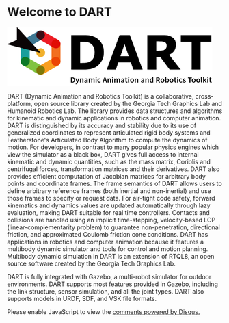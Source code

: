 # Welcome to DART

<img src="logo.png" width="480">

DART (Dynamic Animation and Robotics Toolkit) is a collaborative, cross-platform, open source library created by the Georgia Tech Graphics Lab and Humanoid Robotics Lab. The library provides data structures and algorithms for kinematic and dynamic applications in robotics and computer animation. DART is distinguished by its accuracy and stability due to its use of generalized coordinates to represent articulated rigid body systems and Featherstone's Articulated Body Algorithm to compute the dynamics of motion. For developers, in contrast to many popular physics engines which view the simulator as a black box, DART gives full access to internal kinematic and dynamic quantities, such as the mass matrix, Coriolis and centrifugal forces, transformation matrices and their derivatives. DART also provides efficient computation of Jacobian matrices for arbitrary body points and coordinate frames. The frame semantics of DART allows users to define arbitrary reference frames (both inertial and non-inertial) and use those frames to specify or request data. For air-tight code safety, forward kinematics and dynamics values are updated automatically through lazy evaluation, making DART suitable for real time controllers. Contacts and collisions are handled using an implicit time-stepping, velocity-based LCP (linear-complementarity problem) to guarantee non-penetration, directional friction, and approximated Coulomb friction cone conditions. DART has applications in robotics and computer animation because it features a multibody dynamic simulator and tools for control and motion planning. Multibody dynamic simulation in DART is an extension of RTQL8, an open source software created by the Georgia Tech Graphics Lab.

DART is fully integrated with Gazebo, a multi-robot simulator for outdoor environments. DART supports most features provided in Gazebo, including the link structure, sensor simulation, and all the joint types. DART also supports models in URDF, SDF, and VSK file formats.

<div id="fb-root"></div>
<script>(function(d, s, id) {
  var js, fjs = d.getElementsByTagName(s)[0];
  if (d.getElementById(id)) return;
  js = d.createElement(s); js.id = id;
  js.src = "//connect.facebook.net/en_US/sdk.js#xfbml=1&version=v2.4";
  fjs.parentNode.insertBefore(js, fjs);
}(document, 'script', 'facebook-jssdk'));</script>

<div class="fb-like" data-href="http://dart.readthedocs.org/en/release-5.1/" data-layout="button_count" data-action="like" data-show-faces="true" data-share="true"></div>

<div id="disqus_thread"></div>
<script type="text/javascript">
    /* * * CONFIGURATION VARIABLES * * */
    var disqus_shortname = 'dartsim';
    
    /* * * DON'T EDIT BELOW THIS LINE * * */
    (function() {
        var dsq = document.createElement('script'); dsq.type = 'text/javascript'; dsq.async = true;
        dsq.src = '//' + disqus_shortname + '.disqus.com/embed.js';
        (document.getElementsByTagName('head')[0] || document.getElementsByTagName('body')[0]).appendChild(dsq);
    })();
</script>
<noscript>Please enable JavaScript to view the <a href="https://disqus.com/?ref_noscript" rel="nofollow">comments powered by Disqus.</a></noscript>
